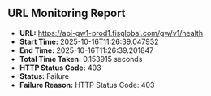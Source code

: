 ## URL Monitoring Report

- **URL:** https://api-gw1-prod1.fisglobal.com/gw/v1/health
- **Start Time:** 2025-10-16T11:26:39.047932
- **End Time:** 2025-10-16T11:26:39.201847
- **Total Time Taken:** 0.153915 seconds
- **HTTP Status Code:** 403
- **Status:** Failure
- **Failure Reason:** HTTP Status Code: 403
